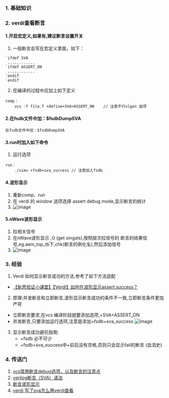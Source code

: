 ### 1. 基础知识

### 2. verdi查看断言
#### 1.开启宏定义,如果有,建议断言设置开关
1. 一般断言会写在宏定义里面，如下：
~~~
`ifdef SVA
 ............
`ifdef ASSERT_ON
 ............
`endif
`endif

~~~
2. 在编译的过程中应加上如下定义
~~~
comp：
	vcs -f file.f +define+SVA+ASSERT_ON    // 注意不行vlgon 选项
~~~
#### 2.在fsdb文件中加：$fsdbDumpSVA
~~~
在fsdb文件中加：$fsdbDumpSVA
~~~
#### 3.run时加入如下命令
1. 运行选项
~~~
run：
	./simv +fsdb+sva_success // 注意加入fsdb
~~~

#### 4.波形显示
1. 重新comp、run
2. 在 verdi 的 window 选项选择 assert debug mode,显示断言的统计
3. ![image](https://github.com/bulaqi/IC-DV.github.io/assets/55919713/cc473af7-dc66-413f-b22d-613835e0fcd1)

#### 5.nWave波形显示
1. 拉相关信号
2. 在nWave波形显示 ,G (get singals),按照层次拉信号的 断言的结果信号,eg.aem_top_tb下,chk(断言的例化名),然后添加信号
3. ![image](https://github.com/bulaqi/IC-DV.github.io/assets/55919713/9dd5f89b-1e8c-4f9e-af7b-0cae242765a8)

### 3. 经验
1. Verdi 如何显示断言成功的方法,参考了如下方法适配 
 - [【新思验证小课堂】【Verdi】如何在波形显示assert success？](https://www.bilibili.com/video/BV1Lz4y1T7EQ/?spm_id_from=333.999.0.0&vd_source=4961046a0ef4f6531d203062fb9d2390)
2. 原理:并发断言和立即断言,波形显示断言成功的条件不一致,立即断言条件更加严苛
  - 立即断言要求,在vcs 编译阶段就要添加选项,+SVA+ASSERT_ON
  - 并发断言,只要添加运行选项,注意是添加+fsdb+sva_success
  ![image](https://github.com/bulaqi/IC-DV.github.io/assets/55919713/11009d18-5835-4c1e-8966-079749b68d30)
3. 显示断言成功避坑指南:
   - +fsdb 必不可少
   - +fsdb+sva_success中+前后没有空格,否则只会显示fail的断言 (血泪史)

### 4. 传送门
1. [vcs常用断言debug选项，以及断言的注意点](https://blog.csdn.net/geter_CS/article/details/125006646)
2. [verilog断言（SVA）语法](https://blog.csdn.net/weixin_44857476/article/details/115876136?spm=1001.2101.3001.6650.1&utm_medium=distribute.pc_relevant.none-task-blog-2%7Edefault%7ECTRLIST%7ERate-1-115876136-blog-125006646.235%5Ev38%5Epc_relevant_yljh&depth_1-utm_source=distribute.pc_relevant.none-task-blog-2%7Edefault%7ECTRLIST%7ERate-1-115876136-blog-125006646.235%5Ev38%5Epc_relevant_yljh&utm_relevant_index=2)
3. [断言波形显示](https://blog.csdn.net/Shu_0223/article/details/108362364#:~:text=%E6%96%87%E7%AB%A0%E7%9B%AE%E5%BD%95%E4%B8%80%E3%80%81%E4%B8%BA%E4%BD%95%E8%A6%81%E5%9C%A8%E6%B3%A2%E5%BD%A2%E4%B8%AD%E6%98%BE%E7%A4%BA%E6%96%AD%E8%A8%80%EF%BC%9F,%E4%BA%8C%E3%80%81%E6%93%8D%E4%BD%9C%E6%AD%A5%E9%AA%A41.%E5%BC%80%E5%90%AF%E5%AE%8F%E5%AE%9A%E4%B9%892.%E5%9C%A8fsdb%E6%96%87%E4%BB%B6%E4%B8%AD%E5%8A%A0%EF%BC%9A%24fsdbDumpSVA3.run%E6%97%B6%E5%8A%A0%E5%85%A5%E5%A6%82%E4%B8%8B%E5%91%BD%E4%BB%A44.%E6%B3%A2%E5%BD%A2%E6%98%BE%E7%A4%BA%E4%B8%80%E3%80%81%E4%B8%BA%E4%BD%95%E8%A6%81%E5%9C%A8%E6%B3%A2%E5%BD%A2%E4%B8%AD%E6%98%BE%E7%A4%BA%E6%96%AD%E8%A8%80%EF%BC%9F%20%E4%BD%BF%E7%94%A8%E6%96%AD%E8%A8%80%E5%8F%AF%E4%BB%A5%E6%9C%89%E6%95%88%E5%9C%B0%E6%A3%80%E6%B5%8B%E6%B3%A2%E5%BD%A2%E6%97%B6%E5%BA%8F%EF%BC%8C%E5%9C%A8%E6%B3%A2%E5%BD%A2%E4%B8%AD%E8%A7%82%E5%AF%9F%E6%96%AD%E8%A8%80%E8%83%BD%E6%9B%B4%E6%96%B9%E4%BE%BF%E4%B8%94%E5%BF%AB%E9%80%9F%E7%9A%84%E5%AE%9A%E4%BD%8D%E5%87%BA%E9%94%99%E7%9A%84%E4%BD%8D%E7%BD%AE%E3%80%82)
4. [verdi 写了sva怎么用verdi查看](https://zhuanlan.zhihu.com/p/335264926)
